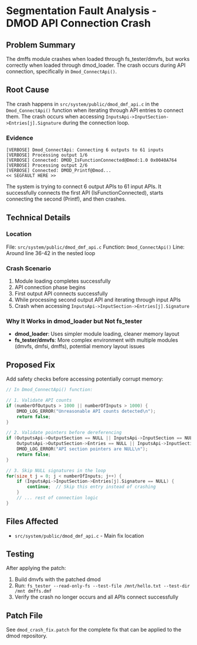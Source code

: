 # Segmentation Fault Analysis - DMOD API Connection Crash

## Problem Summary
The dmffs module crashes when loaded through fs_tester/dmvfs, but works correctly when loaded through dmod_loader. The crash occurs during API connection, specifically in `Dmod_ConnectApi()`.

## Root Cause
The crash happens in `src/system/public/dmod_dmf_api.c` in the `Dmod_ConnectApi()` function when iterating through API entries to connect them. The crash occurs when accessing `InputsApi->InputSection->Entries[j].Signature` during the connection loop.

### Evidence
```
[VERBOSE] Dmod_ConnectApi: Connecting 6 outputs to 61 inputs
[VERBOSE] Processing output 1/6
[VERBOSE] Connected: DMOD_IsFunctionConnected@Dmod:1.0 0x0040A764
[VERBOSE] Processing output 2/6
[VERBOSE] Connected: DMOD_Printf@Dmod...
<< SEGFAULT HERE >>
```

The system is trying to connect 6 output APIs to 61 input APIs. It successfully connects the first API (IsFunctionConnected), starts connecting the second (Printf), and then crashes.

## Technical Details

### Location
File: `src/system/public/dmod_dmf_api.c`
Function: `Dmod_ConnectApi()`
Line: Around line 36-42 in the nested loop

### Crash Scenario
1. Module loading completes successfully
2. API connection phase begins
3. First output API connects successfully  
4. While processing second output API and iterating through input APIs
5. Crash when accessing `InputsApi->InputSection->Entries[j].Signature`

### Why It Works in dmod_loader but Not fs_tester
- **dmod_loader**: Uses simpler module loading, cleaner memory layout
- **fs_tester/dmvfs**: More complex environment with multiple modules (dmvfs, dmfsi, dmffs), potential memory layout issues

## Proposed Fix

Add safety checks before accessing potentially corrupt memory:

```c
// In Dmod_ConnectApi() function:

// 1. Validate API counts
if (numberOfOutputs > 1000 || numberOfInputs > 1000) {
    DMOD_LOG_ERROR("Unreasonable API counts detected\n");
    return false;
}

// 2. Validate pointers before dereferencing
if (OutputsApi->OutputSection == NULL || InputsApi->InputSection == NULL ||
    OutputsApi->OutputSection->Entries == NULL || InputsApi->InputSection->Entries == NULL) {
    DMOD_LOG_ERROR("API section pointers are NULL\n");
    return false;
}

// 3. Skip NULL signatures in the loop
for(size_t j = 0; j < numberOfInputs; j++) {
    if (InputsApi->InputSection->Entries[j].Signature == NULL) {
        continue;  // Skip this entry instead of crashing
    }
    // ... rest of connection logic
}
```

## Files Affected
- `src/system/public/dmod_dmf_api.c` - Main fix location

## Testing
After applying the patch:
1. Build dmvfs with the patched dmod
2. Run: `fs_tester --read-only-fs --test-file /mnt/hello.txt --test-dir /mnt dmffs.dmf`
3. Verify the crash no longer occurs and all APIs connect successfully

## Patch File
See `dmod_crash_fix.patch` for the complete fix that can be applied to the dmod repository.
